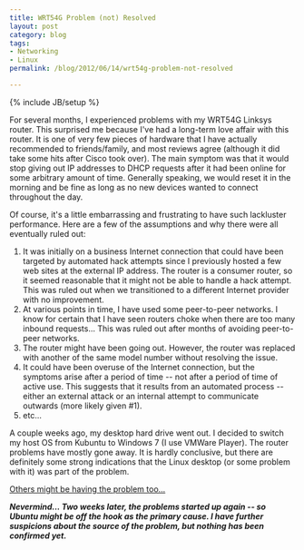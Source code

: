 ```yaml
---
title: WRT54G Problem (not) Resolved
layout: post
category: blog
tags:
- Networking
- Linux
permalink: /blog/2012/06/14/wrt54g-problem-not-resolved

---
```

{% include JB/setup %}
<div id="node-135" class="node node-blog node-promoted">
  <div class="content clearfix">
    <div class="field field-name-body field-type-text-with-summary field-label-hidden"><div class="field-items"><div class="field-item even"><p>For several months, I experienced problems with my WRT54G Linksys router. This surprised me because I've had a long-term love affair with this router. It is one of very few pieces of hardware that I have actually recommended to friends/family, and most reviews agree (although it did take some hits after Cisco took over). The main symptom was that it would stop giving out IP addresses to DHCP requests after it had been online for some arbitrary amount of time. Generally speaking, we would reset it in the morning and be fine as long as no new devices wanted to connect throughout the day.</p>
<p>Of course, it's a little embarrassing and frustrating to have such lackluster performance. Here are a few of the assumptions and why there were all eventually ruled out:</p>
<ol><li>
		It was initially on a business Internet connection that could have been targeted by automated hack attempts since I previously hosted a few web sites at the external IP address. The router is a consumer router, so it seemed reasonable that it might not be able to handle a hack attempt. This was ruled out when we transitioned to a different Internet provider with no improvement.</li>
	<li>
		At various points in time, I have used some peer-to-peer networks. I know for certain that I have seen routers choke when there are too many inbound requests... This was ruled out after months of avoiding peer-to-peer networks.</li>
	<li>
		The router might have been going out. However, the router was replaced with another of the same model number without resolving the issue.</li>
	<li>
		It could have been overuse of the Internet connection, but the symptoms arise after a period of time -- not after a period of time of active use. This suggests that it results from an automated process -- either an external attack or an internal attempt to communicate outwards (more likely given #1).</li>
	<li>
		etc...</li>
</ol><p>A couple weeks ago, my desktop hard drive went out. I decided to switch my host OS from Kubuntu to Windows 7 (I use VMWare Player). The router problems have mostly gone away. It is hardly conclusive, but there are definitely some strong indications that the Linux desktop (or some problem with it) was part of the problem.</p>
<p><a href="https://www.google.com/#q=ubuntu%20wrt54g%20problems&amp;fp=1">Others might be having the problem too...</a></p>
<p><em><b>Nevermind... Two weeks later, the problems started up again -- so Ubuntu might be off the hook as the primary cause. I have further suspicions about the source of the problem, but nothing has been confirmed yet.</b></em></p>
</div></div></div>  </div>
</div>
